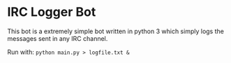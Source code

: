 IRC Logger Bot
==============

This bot is a extremely simple bot written in python 3 which 
simply logs the messages sent in any IRC channel.

Run with: `python main.py > logfile.txt &`
